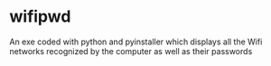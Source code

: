 # wifipwd
An exe coded with python and pyinstaller which displays all the Wifi networks recognized by the computer as well as their passwords
